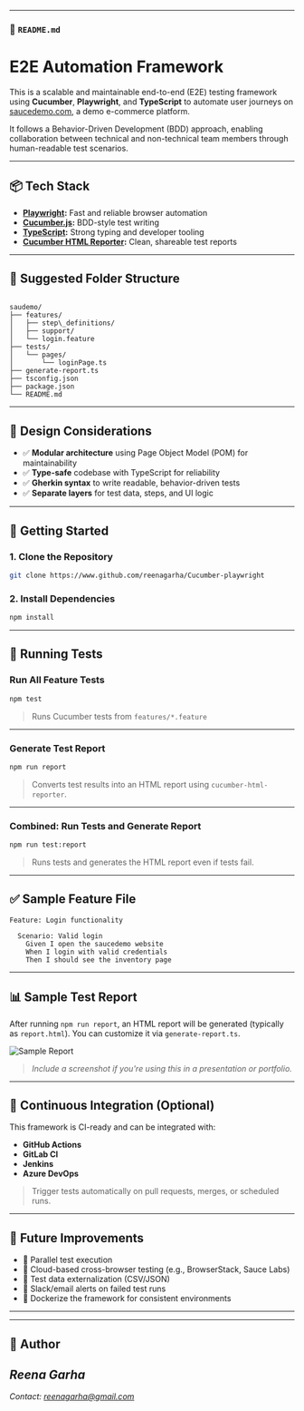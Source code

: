 

---

### 📄 `README.md`

# E2E Automation Framework

This is a scalable and maintainable end-to-end (E2E) testing framework using **Cucumber**, **Playwright**, and **TypeScript** to automate user journeys on [saucedemo.com](https://www.saucedemo.com), a demo e-commerce platform.

It follows a Behavior-Driven Development (BDD) approach, enabling collaboration between technical and non-technical team members through human-readable test scenarios.

---

## 📦 Tech Stack

- **[Playwright](https://playwright.dev/):** Fast and reliable browser automation
- **[Cucumber.js](https://github.com/cucumber/cucumber-js):** BDD-style test writing
- **[TypeScript](https://www.typescriptlang.org/):** Strong typing and developer tooling
- **[Cucumber HTML Reporter](https://www.npmjs.com/package/cucumber-html-reporter):** Clean, shareable test reports

---

## 📁 Suggested Folder Structure

```

saudemo/
├── features/
│   ├── step\_definitions/
│   ├── support/
│   └── login.feature
├── tests/
│   └── pages/
│       └── loginPage.ts
├── generate-report.ts
├── tsconfig.json
├── package.json
└── README.md

````

---

## 🧠 Design Considerations

- ✅ **Modular architecture** using Page Object Model (POM) for maintainability
- ✅ **Type-safe** codebase with TypeScript for reliability
- ✅ **Gherkin syntax** to write readable, behavior-driven tests
- ✅ **Separate layers** for test data, steps, and UI logic

---

## 🚀 Getting Started

### 1. Clone the Repository

```bash
git clone https://www.github.com/reenagarha/Cucumber-playwright

````

### 2. Install Dependencies

```bash
npm install
```

---

## 🧪 Running Tests

### Run All Feature Tests

```bash
npm test
```

> Runs Cucumber tests from `features/*.feature`

---

### Generate Test Report

```bash
npm run report
```

> Converts test results into an HTML report using `cucumber-html-reporter`.

---

### Combined: Run Tests and Generate Report

```bash
npm run test:report
```

> Runs tests and generates the HTML report even if tests fail.

---

## ✅ Sample Feature File

```gherkin
Feature: Login functionality

  Scenario: Valid login
    Given I open the saucedemo website
    When I login with valid credentials
    Then I should see the inventory page
```

---

## 📊 Sample Test Report

After running `npm run report`, an HTML report will be generated (typically as `report.html`).
You can customize it via `generate-report.ts`.

![Sample Report](./assets/sample-report.png)

> *Include a screenshot if you're using this in a presentation or portfolio.*

---

## 🔁 Continuous Integration (Optional)

This framework is CI-ready and can be integrated with:

* **GitHub Actions**
* **GitLab CI**
* **Jenkins**
* **Azure DevOps**

> Trigger tests automatically on pull requests, merges, or scheduled runs.

---

## 🔮 Future Improvements

* 🔹 Parallel test execution
* 🔹 Cloud-based cross-browser testing (e.g., BrowserStack, Sauce Labs)
* 🔹 Test data externalization (CSV/JSON)
* 🔹 Slack/email alerts on failed test runs
* 🔹 Dockerize the framework for consistent environments

---

---

## 👤 Author

*Reena Garha*
-------
*Contact: [reenagarha@gmail.com](mailto:reenagarha@gmail.com)*
